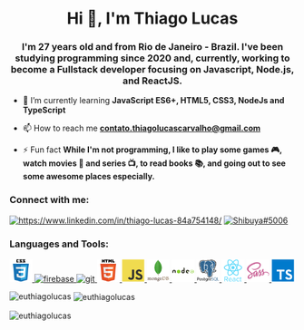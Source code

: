 <h1 align="center">Hi 👋, I'm Thiago Lucas</h1>
<h3 align="center">I'm 27 years old and from Rio de Janeiro - Brazil. I've been studying programming since 2020 and, currently, working to become a Fullstack developer focusing on Javascript, Node.js, and ReactJS.</h3>

- 🌱 I’m currently learning **JavaScript ES6+, HTML5, CSS3, NodeJs and TypeScript**

- 📫 How to reach me **contato.thiagolucascarvalho@gmail.com**

- ⚡ Fun fact **While I'm not programming, I like to play some games 🎮, watch movies 🎥 and series 📺, to read books 📚, and going out to see some awesome places especially.**

<h3 align="left">Connect with me:</h3>
<p align="left">
<a href="https://linkedin.com/in/https://www.linkedin.com/in/thiago-lucas-84a754148/" target="blank"><img align="center" src="https://raw.githubusercontent.com/rahuldkjain/github-profile-readme-generator/master/src/images/icons/Social/linked-in-alt.svg" alt="https://www.linkedin.com/in/thiago-lucas-84a754148/" height="30" width="40" /></a>
<a href="https://discord.gg/Shibuya#5006" target="blank"><img align="center" src="https://raw.githubusercontent.com/rahuldkjain/github-profile-readme-generator/master/src/images/icons/Social/discord.svg" alt="Shibuya#5006" height="30" width="40" /></a>
</p>

<h3 align="left">Languages and Tools:</h3>
<p align="left"> <a href="https://www.w3schools.com/css/" target="_blank"> <img src="https://raw.githubusercontent.com/devicons/devicon/master/icons/css3/css3-original-wordmark.svg" alt="css3" width="40" height="40"/> </a> <a href="https://firebase.google.com/" target="_blank"> <img src="https://www.vectorlogo.zone/logos/firebase/firebase-icon.svg" alt="firebase" width="40" height="40"/> </a> <a href="https://git-scm.com/" target="_blank"> <img src="https://www.vectorlogo.zone/logos/git-scm/git-scm-icon.svg" alt="git" width="40" height="40"/> </a> <a href="https://www.w3.org/html/" target="_blank"> <img src="https://raw.githubusercontent.com/devicons/devicon/master/icons/html5/html5-original-wordmark.svg" alt="html5" width="40" height="40"/> </a> <a href="https://developer.mozilla.org/en-US/docs/Web/JavaScript" target="_blank"> <img src="https://raw.githubusercontent.com/devicons/devicon/master/icons/javascript/javascript-original.svg" alt="javascript" width="40" height="40"/> </a> <a href="https://www.mongodb.com/" target="_blank"> <img src="https://raw.githubusercontent.com/devicons/devicon/master/icons/mongodb/mongodb-original-wordmark.svg" alt="mongodb" width="40" height="40"/> </a> <a href="https://nodejs.org" target="_blank"> <img src="https://raw.githubusercontent.com/devicons/devicon/master/icons/nodejs/nodejs-original-wordmark.svg" alt="nodejs" width="40" height="40"/> </a> <a href="https://www.postgresql.org" target="_blank"> <img src="https://raw.githubusercontent.com/devicons/devicon/master/icons/postgresql/postgresql-original-wordmark.svg" alt="postgresql" width="40" height="40"/> </a> <a href="https://reactjs.org/" target="_blank"> <img src="https://raw.githubusercontent.com/devicons/devicon/master/icons/react/react-original-wordmark.svg" alt="react" width="40" height="40"/> </a> <a href="https://sass-lang.com" target="_blank"> <img src="https://raw.githubusercontent.com/devicons/devicon/master/icons/sass/sass-original.svg" alt="sass" width="40" height="40"/> </a> <a href="https://www.typescriptlang.org/" target="_blank"> <img src="https://raw.githubusercontent.com/devicons/devicon/master/icons/typescript/typescript-original.svg" alt="typescript" width="40" height="40"/> </a> </p>

<p><img align="left" src="https://github-readme-stats.vercel.app/api/top-langs?username=euthiagolucas&show_icons=true&locale=en&layout=compact" alt="euthiagolucas" /></p>

<p>&nbsp;<img align="center" src="https://github-readme-stats.vercel.app/api?username=euthiagolucas&show_icons=true&locale=en" alt="euthiagolucas" /></p>

<p><img align="center" src="https://github-readme-streak-stats.herokuapp.com/?user=euthiagolucas&" alt="euthiagolucas" /></p>
